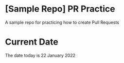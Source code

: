 # [Sample Repo] PR Practice
A sample repo for practicing how to create Pull Requests

# Current Date
The date today is 22 January 2022